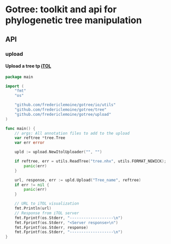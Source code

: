 # Gotree: toolkit and api for phylogenetic tree manipulation

## API

### upload

#### Upload a tree tp [iTOL](http://itol.embl.de/)

	
```go
package main

import (
	"fmt"
	"os"

	"github.com/fredericlemoine/gotree/io/utils"
	"github.com/fredericlemoine/gotree/tree"
	"github.com/fredericlemoine/gotree/upload"
)

func main() {
	// args: All annotation files to add to the upload
	var reftree *tree.Tree
	var err error

	upld := upload.NewItolUploader("", "")

	if reftree, err = utils.ReadTree("tree.nhx", utils.FORMAT_NEWICK); err != nil {
		panic(err)
	}

	url, response, err := upld.Upload("Tree_name", reftree)
	if err != nil {
		panic(err)
	}

	// URL to iTOL visualization
	fmt.Println(url)
	// Response from iTOL server
	fmt.Fprintf(os.Stderr, "-------------------\n")
	fmt.Fprintf(os.Stderr, "<Server response>\n")
	fmt.Fprintf(os.Stderr, response)
	fmt.Fprintf(os.Stderr, "-------------------\n")
}
```
